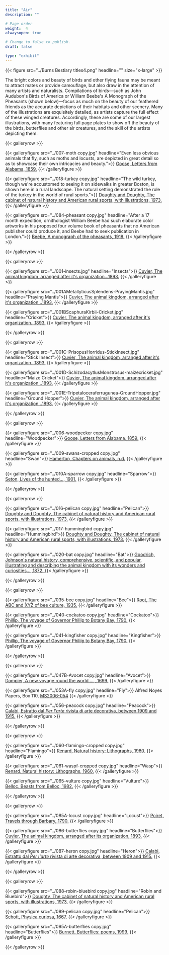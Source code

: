 ```yaml
---
title: "Air"
description: ""

# Page order
weight:  4
alwaysopen: true

# Change to false to publish.
draft: false

type: "exhibit"
---
```


{{< figure src="../Burns Bestiary titles4.png" headline="" size="x-large" >}}

The bright colors and beauty of birds and other flying fauna may be meant to attract mates or provide camouflage, but also draw in the attention of many artists and naturalists. Compilations of birds—such as John Audubon's Birds of America  or William Beebe's A Monograph of  the Pheasants (shown below)—focus as much on the beauty of our feathered friends as the accurate depictions of their habitats and other scenery. Many of the illustrations are exquisitely detailed, as artists capture the full effect of these winged creatures. Accordingly, these are some of our largest illustrations, with many featuring full page plates to show off the beauty of the birds, butterflies and other air creatures, and the skill of the artists depicting them.


{{< galleryrow >}}

{{< galleryfigure src="../007-moth copy.jpg"
           headline="Even less obvious animals that fly, such as moths and locusts, are depicted in great detail so as to showcase their own intricacies and beauty.">}} [Goose, Letters from Alabama, 1859.](https://bc-primo.hosted.exlibrisgroup.com/permalink/f/l6ucgu/ALMA-BC21379302590001021)
{{< /galleryfigure >}}

{{< galleryfigure src="../018-turkey copy.jpg"
           headline="The wild turkey, though we're accustomed to seeing it on sidewalks in greater Boston, is shown here in a rural landscape. The natural setting demonstrated the role of the turkey in the world of rural sports.">}} [Doughty and Doughty, The cabinet of natural history and American rural sports, with illustrations, 1973. ](https://bc-primo.hosted.exlibrisgroup.com/permalink/f/l6ucgu/ALMA-BC21478957610001021)
{{< /galleryfigure >}}

{{< galleryfigure src="../084-pheasant copy.jpg"
           headline="After a 17 month expedition, ornithologist William Beebe had such elaborate color artworks in his proposed four volume book of pheasants that no American publisher could produce it, and Beebe had to seek publication in London.">}} [Beebe, A monograph of the pheasants, 1918.](https://bc-primo.hosted.exlibrisgroup.com/permalink/f/l6ucgu/ALMA-BC21478957610001021)
{{< /galleryfigure >}}

{{< /galleryrow >}}

{{< galleryrow >}}

{{< galleryfigure src="../001-insects.jpg"
           headline="Insects">}} [Cuvier, The animal kingdom, arranged after it's organization...1893.](https://bc-primo.hosted.exlibrisgroup.com/permalink/f/l6ucgu/ALMA-BC21321590080001021)
{{< /galleryfigure >}}

{{< galleryfigure src="../001AMetallyticusSplendens-PrayingMantis.jpg"
           headline="Praying Mantis">}} [Cuvier, The animal kingdom, arranged after it's organization...1893.](https://bc-primo.hosted.exlibrisgroup.com/permalink/f/l6ucgu/ALMA-BC21321590080001021)
{{< /galleryfigure >}}

{{< galleryfigure src="../001BScaphuraKirbii-Cricket.jpg"
           headline="Cricket">}} [Cuvier, The animal kingdom, arranged after it's organization...1893.](https://bc-primo.hosted.exlibrisgroup.com/permalink/f/l6ucgu/ALMA-BC21321590080001021)
{{< /galleryfigure >}}

{{< /galleryrow >}}

{{< galleryrow >}}

{{< galleryfigure src="../001C-PrisopusHorridus-StickInsect.jpg"
           headline="Stick Insect">}} [Cuvier, The animal kingdom, arranged after it's organization...1893.](https://bc-primo.hosted.exlibrisgroup.com/permalink/f/l6ucgu/ALMA-BC21321590080001021)
{{< /galleryfigure >}}

{{< galleryfigure src="../001D-SchizodacytlusMonstrosus-maizecricket.jpg"
           headline="Maize Cricket">}} [Cuvier, The animal kingdom, arranged after it's organization...1893.](https://bc-primo.hosted.exlibrisgroup.com/permalink/f/l6ucgu/ALMA-BC21321590080001021)
{{< /galleryfigure >}}

{{< galleryfigure src="../001E-Tripetaloceraferrugunea-GroundHopper.jpg"
           headline="Ground Hopper">}} [Cuvier, The animal kingdom, arranged after it's organization...1893.](https://bc-primo.hosted.exlibrisgroup.com/permalink/f/l6ucgu/ALMA-BC21321590080001021)
{{< /galleryfigure >}}

{{< /galleryrow >}}

{{< galleryrow >}}

{{< galleryfigure src="../006-woodpecker copy.jpg"
           headline="Woodpecker">}} [Goose, Letters from Alabama, 1859.](https://bc-primo.hosted.exlibrisgroup.com/permalink/f/l6ucgu/ALMA-BC21379302590001021)
{{< /galleryfigure >}}

{{< galleryfigure src="../009-swans-cropped copy.jpg"
           headline="Swan">}} [Hamerton, Chapters on animals, n.d.](https://bc-primo.hosted.exlibrisgroup.com/permalink/f/l6ucgu/ALMA-BC21354545290001021)
{{< /galleryfigure >}}

{{< galleryfigure src="../010A-sparrow copy.jpg"
           headline="Sparrow">}} [Seton, Lives of the hunted…, 1901.](https://bc-primo.hosted.exlibrisgroup.com/permalink/f/l6ucgu/ALMA-BC21354314970001021)
{{< /galleryfigure >}}

{{< /galleryrow >}}

{{< galleryrow >}}

{{< galleryfigure src="../016-pelican copy.jpg"
           headline="Pelican">}} [Doughty and Doughty, The cabinet of natural history and American rural sports, with illustrations, 1973.](https://bc-primo.hosted.exlibrisgroup.com/permalink/f/l6ucgu/ALMA-BC21354327820001021)
{{< /galleryfigure >}}

{{< galleryfigure src="../017-hummingbird copy.jpg"
           headline="Hummingbird">}} [Doughty and Doughty, The cabinet of natural history and American rural sports, with illustrations, 1973.](https://bc-primo.hosted.exlibrisgroup.com/permalink/f/l6ucgu/ALMA-BC21354327820001021)
{{< /galleryfigure >}}

{{< galleryfigure src="../020-bat copy.jpg"
           headline="Bat">}} [Goodrich, Johnson's natural history, comprehensive, scientific, and popular, illustrating and describing the animal kingdom with its wonders and curiosities… ,1872. ](https://bc-primo.hosted.exlibrisgroup.com/permalink/f/l6ucgu/ALMA-BC21326166860001021)
{{< /galleryfigure >}}

{{< /galleryrow >}}

{{< galleryrow >}}

{{< galleryfigure src="../035-bee copy.jpg"
           headline="Bee">}} [Root, The ABC and XYZ of bee culture, 1935.](https://bc-primo.hosted.exlibrisgroup.com/permalink/f/l6ucgu/ALMA-BC21359937780001021)
{{< /galleryfigure >}}

{{< galleryfigure src="../040-cockatoo copy.jpg"
           headline="Cockatoo">}} [Phillip, The voyage of Governor Philiip to Botany Bay, 1790.](https://bc-primo.hosted.exlibrisgroup.com/permalink/f/l6ucgu/ALMA-BC21347378150001021)
{{< /galleryfigure >}}

{{< galleryfigure src="../041-kingfisher copy.jpg"
           headline="Kingfisher">}} [Phillip, The voyage of Governor Philiip to Botany Bay, 1790.](https://bc-primo.hosted.exlibrisgroup.com/permalink/f/l6ucgu/ALMA-BC21347378150001021)
{{< /galleryfigure >}}

{{< /galleryrow >}}

{{< galleryrow >}}

{{< galleryfigure src="../047B-Avocet copy.jpg"
           headline="Avocet">}} [Dampier, A new voyage round the world … , 1699.](https://bc-primo.hosted.exlibrisgroup.com/permalink/f/l6ucgu/ALMA-BC21319067470001021)
{{< /galleryfigure >}}

{{< galleryfigure src="../053A-fly copy.jpg"
           headline="Fly">}} Alfred Noyes Papers, Box 110, [MS2006-054](https://bc-primo.hosted.exlibrisgroup.com/permalink/f/l6ucgu/ALMA-BC21344686720001021)
{{< /galleryfigure >}}

{{< galleryfigure src="../056-peacock copy.jpg"
           headline="Peacock">}} [Calabi,  Estratto dal *Per l'arte* rivista di arte decorativa, between 1909 and 1915.](https://bc-primo.hosted.exlibrisgroup.com/permalink/f/l6ucgu/ALMA-BC21490062220001021)
{{< /galleryfigure >}}

{{< /galleryrow >}}

{{< galleryrow >}}

{{< galleryfigure src="../060-flamingo-cropped copy.jpg"
           headline="Flamingo">}} [Renard, Natural history: Lithographs, 1960.](https://bc-primo.hosted.exlibrisgroup.com/permalink/f/l6ucgu/ALMA-BC21379343010001021)
{{< /galleryfigure >}}

{{< galleryfigure src="../061-waspf-cropped copy.jpg"
           headline="Wasp">}} [Renard, Natural history: Lithographs, 1960.](https://bc-primo.hosted.exlibrisgroup.com/permalink/f/l6ucgu/ALMA-BC21379343010001021)
{{< /galleryfigure >}}

{{< galleryfigure src="../065-vulture copy.jpg"
           headline="Vulture">}} [Belloc, Beasts from Belloc, 1982.](https://bc-primo.hosted.exlibrisgroup.com/permalink/f/l6ucgu/ALMA-BC21363268550001021)
{{< /galleryfigure >}}

{{< /galleryrow >}}

{{< galleryrow >}}

{{< galleryfigure src="../085A-locust copy.jpg"
           headline="Locust">}} [Poiret, Travels through Barbary, 1790.](https://bc-primo.hosted.exlibrisgroup.com/permalink/f/l6ucgu/ALMA-BC21384632960001021)
{{< /galleryfigure >}}

{{< galleryfigure src="../086-butterflies copy.jpg"
           headline="Butterflies">}} [Cuvier, The animal kingdom, arranged after its organization, 1893.](https://bc-primo.hosted.exlibrisgroup.com/permalink/f/l6ucgu/ALMA-BC21321590080001021)
{{< /galleryfigure >}}

{{< galleryfigure src="../087-heron copy.jpg"
           headline="Heron">}} [Calabi,  Estratto dal *Per l'arte* rivista di arte decorativa, between 1909 and 1915.](https://bc-primo.hosted.exlibrisgroup.com/permalink/f/l6ucgu/ALMA-BC21490062220001021)
{{< /galleryfigure >}}

{{< /galleryrow >}}

{{< galleryrow >}}

{{< galleryfigure src="../088-robin-bluebird copy.jpg"
           headline="Robin and Bluebird">}} [Doughty, The cabinet of natural history and American rural sports, with illustrations, 1973.](https://bc-primo.hosted.exlibrisgroup.com/permalink/f/l6ucgu/ALMA-BC21354327820001021)
{{< /galleryfigure >}}

{{< galleryfigure src="../089-pelican copy.jpg"
           headline="Pelican">}} [Schott, Physica curiosa, 1667.](https://bc-primo.hosted.exlibrisgroup.com/permalink/f/l6ucgu/ALMA-BC21386228300001021)
{{< /galleryfigure >}}

{{< galleryfigure src="../095A-butterflies copy.jpg"
           headline="Butterflies">}} [Burnett, Butterflies: poems, 1999.](https://bc-primo.hosted.exlibrisgroup.com/permalink/f/l6ucgu/ALMA-BC21338791310001021)
{{< /galleryfigure >}}

{{< /galleryrow >}}
